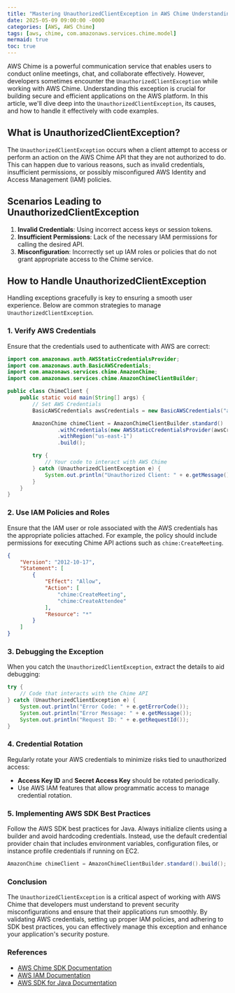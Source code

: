 ```yaml
---
title: "Mastering UnauthorizedClientException in AWS Chime Understanding and Management"
date: 2025-05-09 09:00:00 -0000
categories: [AWS, AWS Chime]
tags: [aws, chime, com.amazonaws.services.chime.model]
mermaid: true
toc: true
---
```



AWS Chime is a powerful communication service that enables users to conduct online meetings, chat, and collaborate effectively. However, developers sometimes encounter the `UnauthorizedClientException` while working with AWS Chime. Understanding this exception is crucial for building secure and efficient applications on the AWS platform. In this article, we'll dive deep into the `UnauthorizedClientException`, its causes, and how to handle it effectively with code examples.

## What is UnauthorizedClientException?

The `UnauthorizedClientException` occurs when a client attempt to access or perform an action on the AWS Chime API that they are not authorized to do. This can happen due to various reasons, such as invalid credentials, insufficient permissions, or possibly misconfigured AWS Identity and Access Management (IAM) policies.

## Scenarios Leading to UnauthorizedClientException

1. **Invalid Credentials**: Using incorrect access keys or session tokens.
2. **Insufficient Permissions**: Lack of the necessary IAM permissions for calling the desired API.
3. **Misconfiguration**: Incorrectly set up IAM roles or policies that do not grant appropriate access to the Chime service.

## How to Handle UnauthorizedClientException

Handling exceptions gracefully is key to ensuring a smooth user experience. Below are common strategies to manage `UnauthorizedClientException`.

### 1. Verify AWS Credentials

Ensure that the credentials used to authenticate with AWS are correct:

```java
import com.amazonaws.auth.AWSStaticCredentialsProvider;
import com.amazonaws.auth.BasicAWSCredentials;
import com.amazonaws.services.chime.AmazonChime;
import com.amazonaws.services.chime.AmazonChimeClientBuilder;

public class ChimeClient {
    public static void main(String[] args) {
        // Set AWS Credentials
        BasicAWSCredentials awsCredentials = new BasicAWSCredentials("accessKey", "secretKey");

        AmazonChime chimeClient = AmazonChimeClientBuilder.standard()
                .withCredentials(new AWSStaticCredentialsProvider(awsCredentials))
                .withRegion("us-east-1")
                .build();

        try {
            // Your code to interact with AWS Chime
        } catch (UnauthorizedClientException e) {
            System.out.println("Unauthorized Client: " + e.getMessage());
        }
    }
}
```

### 2. Use IAM Policies and Roles

Ensure that the IAM user or role associated with the AWS credentials has the appropriate policies attached. For example, the policy should include permissions for executing Chime API actions such as `chime:CreateMeeting`.

```json
{
    "Version": "2012-10-17",
    "Statement": [
        {
            "Effect": "Allow",
            "Action": [
                "chime:CreateMeeting",
                "chime:CreateAttendee"
            ],
            "Resource": "*"
        }
    ]
}
```

### 3. Debugging the Exception

When you catch the `UnauthorizedClientException`, extract the details to aid debugging:

```java
try {
    // Code that interacts with the Chime API
} catch (UnauthorizedClientException e) {
    System.out.println("Error Code: " + e.getErrorCode());
    System.out.println("Error Message: " + e.getMessage());
    System.out.println("Request ID: " + e.getRequestId());
}
```

### 4. Credential Rotation

Regularly rotate your AWS credentials to minimize risks tied to unauthorized access:

- **Access Key ID** and **Secret Access Key** should be rotated periodically.
- Use AWS IAM features that allow programmatic access to manage credential rotation.

### 5. Implementing AWS SDK Best Practices

Follow the AWS SDK best practices for Java. Always initialize clients using a builder and avoid hardcoding credentials. Instead, use the default credential provider chain that includes environment variables, configuration files, or instance profile credentials if running on EC2.

```java
AmazonChime chimeClient = AmazonChimeClientBuilder.standard().build();
```

### Conclusion

The `UnauthorizedClientException` is a critical aspect of working with AWS Chime that developers must understand to prevent security misconfigurations and ensure that their applications run smoothly. By validating AWS credentials, setting up proper IAM policies, and adhering to SDK best practices, you can effectively manage this exception and enhance your application's security posture.

### References

- [AWS Chime SDK Documentation](https://docs.aws.amazon.com/chime/latest/APIReference/Welcome.html)
- [AWS IAM Documentation](https://docs.aws.amazon.com/IAM/latest/UserGuide/introduction.html)
- [AWS SDK for Java Documentation](https://docs.aws.amazon.com/sdk-for-java/latest/developer-guide/welcome.html)